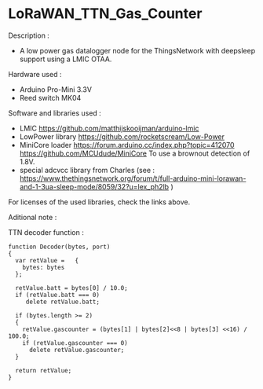 # LoRaWAN_TTN_Gas_Counter

Description : 
 - A low power gas datalogger node for the ThingsNetwork with deepsleep support using a LMIC OTAA.  
 
 
Hardware used : 
 - Arduino Pro-Mini 3.3V 
 - Reed switch MK04

 
Software and libraries used : 
 - LMIC https://github.com/matthijskooijman/arduino-lmic 
 - LowPower library https://github.com/rocketscream/Low-Power
 - MiniCore loader  https://forum.arduino.cc/index.php?topic=412070 https://github.com/MCUdude/MiniCore 
   To use a brownout detection of 1.8V.
 - special adcvcc library from Charles (see : https://www.thethingsnetwork.org/forum/t/full-arduino-mini-lorawan-and-1-3ua-sleep-mode/8059/32?u=lex_ph2lb )
 
For licenses of the used libraries, check the links above.
 
 
Aditional note : 

TTN decoder function :

    function Decoder(bytes, port) 
    {
      var retValue =   { 
        bytes: bytes
      };
      
      retValue.batt = bytes[0] / 10.0;
      if (retValue.batt === 0)
         delete retValue.batt; 
     
      if (bytes.length >= 2)
      {
        retValue.gascounter = (bytes[1] | bytes[2]<<8 | bytes[3] <<16) / 100.0;
        if (retValue.gascounter === 0)
          delete retValue.gascounter; 
      } 
       
      return retValue; 
    }